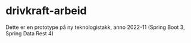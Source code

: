 # drivkraft-arbeid

Dette er en prototype på ny teknologistakk, anno 2022-11  (Spring Boot 3, Spring Data Rest 4)
